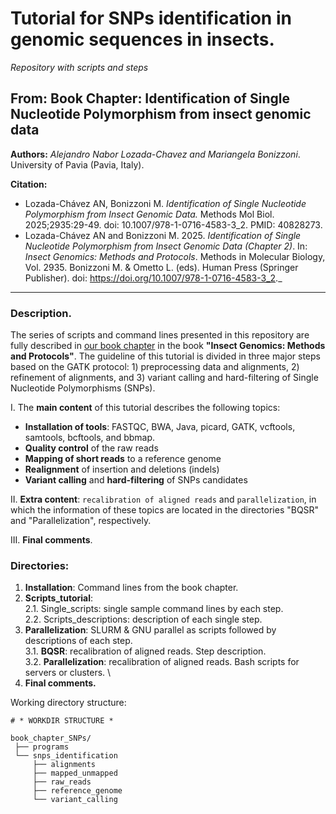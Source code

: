 # Tutorial for SNPs identification in genomic sequences in insects.

_Repository with scripts and steps_

## From: Book Chapter: Identification of Single Nucleotide Polymorphism from insect genomic data

**Authors:** _Alejandro Nabor Lozada-Chavez and Mariangela Bonizzoni_. University of Pavia (Pavia, Italy).

**Citation:** 
* Lozada-Chávez AN, Bonizzoni M. _Identification of Single Nucleotide Polymorphism from Insect Genomic Data._ Methods Mol Biol. 2025;2935:29-49. doi: 10.1007/978-1-0716-4583-3_2. PMID: 40828273.
* Lozada-Chávez AN and Bonizzoni M. 2025. _Identification of Single Nucleotide Polymorphism from Insect Genomic Data (Chapter 2)_. In: _Insect Genomics: Methods and Protocols_. Methods in Molecular Biology, Vol. 2935. Bonizzoni M. & Ometto L. (eds). Human Press (Springer Publisher). doi: https://doi.org/10.1007/978-1-0716-4583-3_2._

----
### Description.

The series of scripts and command lines presented in this repository are fully described in [our book chapter](https://doi.org/10.1007/978-1-0716-4583-3_2) in the book **"Insect Genomics: Methods and Protocols"**. The guideline of this tutorial is divided in three major steps based on the GATK protocol: 1) preprocessing data and alignments, 2) refinement of alignments, and 3) variant calling and hard-filtering of Single Nucleotide Polymorphisms (SNPs).
 
I. The **main content** of this tutorial describes the following topics:
 * **Installation of tools**: FASTQC, BWA, Java, picard, GATK, vcftools, samtools, bcftools, and bbmap. 
 * **Quality control** of the raw reads
 * **Mapping of short reads** to a reference genome
 * **Realignment** of insertion and deletions (indels)
 * **Variant calling** and **hard-filtering** of SNPs candidates

II. **Extra content**: `recalibration of aligned reads` and `parallelization`, in which the information of these topics are located in the directories "BQSR" and "Parallelization", respectively.

III. **Final comments**.

### Directories:

1. **Installation**: Command lines from the book chapter.
2. **Scripts_tutorial**:\
   2.1. Single_scripts: single sample command lines by each step. \
   2.2. Scripts_descriptions: description of each single step. 
3. **Parallelization**: SLURM & GNU parallel as scripts followed by descriptions of each step. \
   3.1. **BQSR**: recalibration of aligned reads. Step description. \
   3.2. **Parallelization**: recalibration of aligned reads. Bash scripts for servers or clusters. \
4. **Final comments.**

Working directory structure:

```text
# * WORKDIR STRUCTURE * 

book_chapter_SNPs/
 ├── programs
 └── snps_identification
     ├── alignments
     ├── mapped_unmapped
     ├── raw_reads
     ├── reference_genome
     └── variant_calling
```


